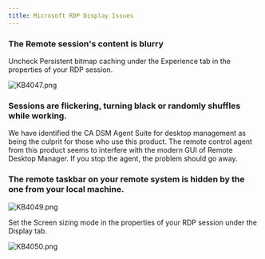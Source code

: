 ```yaml
---
title: Microsoft RDP Display Issues
---
```

### The Remote session's content is blurry

Uncheck Persistent bitmap caching under the Experience tab in the properties of your RDP session.  

![KB4047.png](/img/en/kb/KB4047.png)

### Sessions are flickering, turning black or randomly shuffles while working.

We have identified the CA DSM Agent Suite for desktop management as being the culprit for those who use this product. The remote control agent from this product seems to interfere with the modern GUI of Remote Desktop Manager. If you stop the agent, the problem should go away.

### The remote taskbar on your remote system is hidden by the one from your local machine.  

![KB4049.png](/img/en/kb/KB4049.png)  

Set the Screen sizing mode in the properties of your RDP session under the Display tab.  

![KB4050.png](/img/en/kb/KB4050.png)
